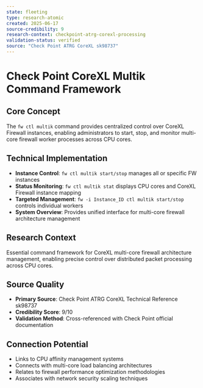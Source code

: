 ```yaml
---
state: fleeting
type: research-atomic
created: 2025-06-17
source-credibility: 9
research-context: checkpoint-atrg-corexl-processing
validation-status: verified
source: "Check Point ATRG CoreXL sk98737"
---
```


# Check Point CoreXL Multik Command Framework

## Core Concept
The `fw ctl multik` command provides centralized control over CoreXL Firewall instances, enabling administrators to start, stop, and monitor multi-core firewall worker processes across CPU cores.

## Technical Implementation
- **Instance Control**: `fw ctl multik start/stop` manages all or specific FW instances
- **Status Monitoring**: `fw ctl multik stat` displays CPU cores and CoreXL Firewall instance mapping
- **Targeted Management**: `fw -i Instance_ID ctl multik start/stop` controls individual workers
- **System Overview**: Provides unified interface for multi-core firewall architecture management

## Research Context
Essential command framework for CoreXL multi-core firewall architecture management, enabling precise control over distributed packet processing across CPU cores.

## Source Quality
- **Primary Source**: Check Point ATRG CoreXL Technical Reference sk98737
- **Credibility Score**: 9/10
- **Validation Method**: Cross-referenced with Check Point official documentation

## Connection Potential
- Links to CPU affinity management systems
- Connects with multi-core load balancing architectures
- Relates to firewall performance optimization methodologies
- Associates with network security scaling techniques